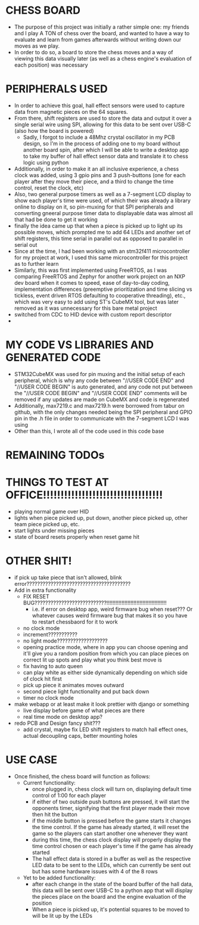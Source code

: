 # CHESS BOARD
- The purpose of this project was initially a rather simple one: my friends and I play A TON of chess over the board, and wanted to have a way to evaluate and learn from games afterwards without writing down our moves as we play.
- In order to do so, a board to store the chess moves and a way of viewing this data visually later (as well as a chess engine's evaluation of each position) was necessary 

# PERIPHERALS USED
- In order to achieve this goal, hall effect sensors were used to capture data from magnetic pieces on the 64 squares. 
- From there, shift registers are used to store the data and output it over a single serial wire using SPI, allowing for this data to be sent over USB-C (also how the board is powered) 
    - Sadly, I forgot to include a 48Mhz crystal oscillator in my PCB design, so I'm in the process of adding one to my board without another board spin, after which I will be able to write a desktop app to take my buffer of hall effect sensor data and translate it to chess logic using python
- Additionally, in order to make it an all inclusive experience, a chess clock was added, using 3 gpio pins and 3 push-buttons (one for each player after they move their piece, and a third to change the time control, reset the clock, etc)
- Also, two general purpose timers as well as a 7-segment LCD display to show each player's time were used, of which their was already a library online to display on it, so pin-muxing for that SPI peripherals and converting gneeral purpose timer data to displayable data was almost all that had be done to get it working
- finally the idea came up that when a piece is picked up to light up its possible moves, which prompted me to add 64 LEDs and another set of shift registers, this time serial in parallel out as opposed to parallel in serial out
- Since at the time, I had been working with an stm32f411 microcontroller for my project at work, I used this same microcontroller for this project as to further learn
- Similarly, this was first implemented using FreeRTOS, as I was comparing FreeRTOS and Zephyr for another work project on an NXP dev board when it comes to speed, ease of day-to-day coding, implementation differences (preemptive prioritization and time slicing vs tickless, event driven RTOS defaulting to cooperative threading), etc., which was very easy to add using ST's CubeMX tool, but was later removed as it was unnecessary for this bare metal project
- switched from CDC to HID device with custom report descriptor
- 

# MY CODE VS LIBRARIES AND GENERATED CODE
- STM32CubeMX was used for pin muxing and the initial setup of each peripheral, which is why any code between "//USER CODE END" and "//USER CODE BEGIN" is auto generated, and any code not put between the "//USER CODE BEGIN" and "//USER CODE END" comments will be removed if any updates are made on CubeMX and code is regenerated
- Additionally, max7219.c and max7219.h were borrowed from tabur on github, with the only changes needed being the SPI peripheral and GPIO pin in the .h file in order to communicate with the 7-segment LCD I was using
- Other than this, I wrote all of the code used in this code base

# REMAINING TODOs
# THINGS TO TEST AT OFFICE!!!!!!!!!!!!!!!!!!!!!!!!!!!!!!!!!!
- playing normal game over HID
- lights when piece picked up, put down, another piece picked up, other team piece picked up, etc. 
- start lights under missing pieces
- state of board resets properly when reset game hit

# OTHER SHIT!
- if pick up take piece that isn't allowed, blink error???????????????????????????????????????
- Add in extra functionality
    - FIX RESET BUG???????????????????????????!!!!!!!!!!!!!!!!!!!!!!!!!!!!!!!!!!!!!!!!
        - i.e. if error on desktop app, weird firmware bug when reset??? Or whatever causes weird firmware bug that makes it so you have to restart chessbaord for it to work
    - no clock mode
    - increment???????????
    - no light mode???????????????????
    - opening practice mode, where in app you can choose opening and it'll give you a random position from which you can place pieces on correct lit up spots and play what you think best move is
    - fix having to auto queen
    - can play white as either side dynamically depending on which side of clock hit first
    - pick up piece it animates  moves outward
    - second piece light functionality and put back down
    - timer no clock mode
- make webapp or at least make it look prettier with django or something
    - live display before game of what pieces are there
    - real time mode on desktop app?
- redo PCB and Design fancy shit???
    - add crystal, maybe fix LED shift registers to match hall effect ones, actual decoupling caps, better mounting holes


# USE CASE
- Once finished, the chess board will function as follows:
    - Current functionality: 
        - once plugged in, chess clock will turn on, displaying default time control of 1:00 for each player
        - if either of two outside push buttons are pressed, it will start the opponents timer, signifying that the first player made their move then hit the button
        - if the middle button is pressed before the game starts it changes the time control. If the game has already started, it will reset the game so the players can start another one whenever they want
        - during this time, the chess clock display will properly display the time control chosen or each player's time if the game has already started
        - The hall effect data is stored in a buffer as well as the respective LED data to be sent to the LEDs, which can currently be sent out but has some hardware issues with 4 of the 8 rows
    - Yet to be added functionality: 
        - after each change in the state of the board buffer of the hall data, this data will be sent over USB-C to a python app that will display the pieces place on the board and the engine evaluation of the position
        - When a piece is picked up, it's potential squares to be moved to will be lit up by the LEDs
